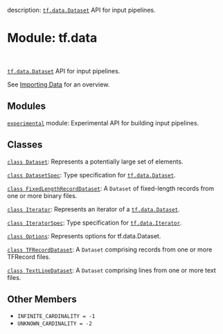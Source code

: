 description: <a href="../tf/data/Dataset.md"><code>tf.data.Dataset</code></a> API for input pipelines.

<div itemscope itemtype="http://developers.google.com/ReferenceObject">
<meta itemprop="name" content="tf.data" />
<meta itemprop="path" content="Stable" />
<meta itemprop="property" content="INFINITE_CARDINALITY"/>
<meta itemprop="property" content="UNKNOWN_CARDINALITY"/>
</div>

# Module: tf.data

<!-- Insert buttons and diff -->

<table class="tfo-notebook-buttons tfo-api nocontent" align="left">

</table>



<a href="../tf/data/Dataset.md"><code>tf.data.Dataset</code></a> API for input pipelines.


See [Importing Data](https://tensorflow.org/guide/data) for an overview.

## Modules

[`experimental`](../tf/data/experimental.md) module: Experimental API for building input pipelines.

## Classes

[`class Dataset`](../tf/data/Dataset.md): Represents a potentially large set of elements.

[`class DatasetSpec`](../tf/data/DatasetSpec.md): Type specification for <a href="../tf/data/Dataset.md"><code>tf.data.Dataset</code></a>.

[`class FixedLengthRecordDataset`](../tf/data/FixedLengthRecordDataset.md): A `Dataset` of fixed-length records from one or more binary files.

[`class Iterator`](../tf/data/Iterator.md): Represents an iterator of a <a href="../tf/data/Dataset.md"><code>tf.data.Dataset</code></a>.

[`class IteratorSpec`](../tf/data/IteratorSpec.md): Type specification for <a href="../tf/data/Iterator.md"><code>tf.data.Iterator</code></a>.

[`class Options`](../tf/data/Options.md): Represents options for tf.data.Dataset.

[`class TFRecordDataset`](../tf/data/TFRecordDataset.md): A `Dataset` comprising records from one or more TFRecord files.

[`class TextLineDataset`](../tf/data/TextLineDataset.md): A `Dataset` comprising lines from one or more text files.

## Other Members

* `INFINITE_CARDINALITY = -1` <a id="INFINITE_CARDINALITY"></a>
* `UNKNOWN_CARDINALITY = -2` <a id="UNKNOWN_CARDINALITY"></a>
